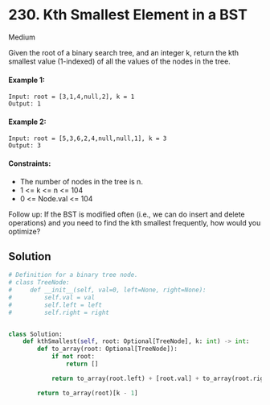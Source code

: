 # 230. Kth Smallest Element in a BST

Medium

Given the root of a binary search tree, and an integer k, return the kth smallest value (1-indexed) of all the values of the nodes in the tree.

#### Example 1:

```
Input: root = [3,1,4,null,2], k = 1
Output: 1
```

#### Example 2:

```
Input: root = [5,3,6,2,4,null,null,1], k = 3
Output: 3
```

#### Constraints:

- The number of nodes in the tree is n.
- 1 <= k <= n <= 104
- 0 <= Node.val <= 104
 
Follow up: If the BST is modified often (i.e., we can do insert and delete operations) and you need to find the kth smallest frequently, how would you optimize?

## Solution

```python
# Definition for a binary tree node.
# class TreeNode:
#     def __init__(self, val=0, left=None, right=None):
#         self.val = val
#         self.left = left
#         self.right = right


class Solution:
    def kthSmallest(self, root: Optional[TreeNode], k: int) -> int:
        def to_array(root: Optional[TreeNode]):
            if not root:
                return []

            return to_array(root.left) + [root.val] + to_array(root.right)

        return to_array(root)[k - 1]
```
